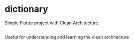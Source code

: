 # dictionary

Simple Flutter project with Clean Architecture.

##

Useful for understanding and learning the clean architecture
